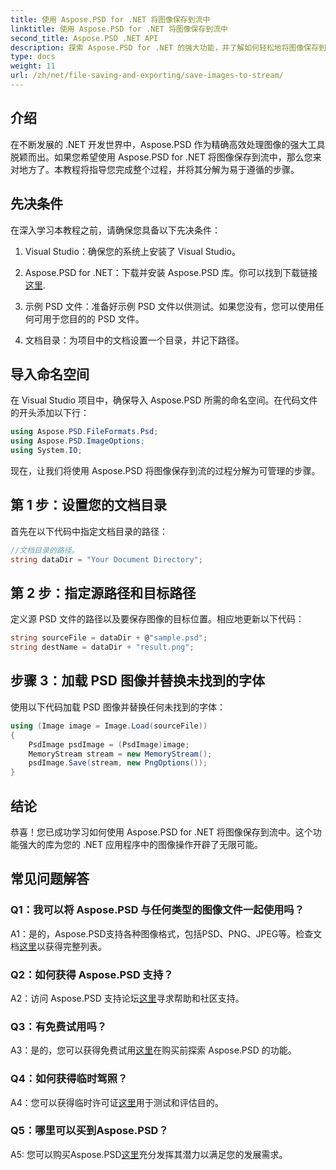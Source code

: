 ```yaml
---
title: 使用 Aspose.PSD for .NET 将图像保存到流中
linktitle: 使用 Aspose.PSD for .NET 将图像保存到流中
second_title: Aspose.PSD .NET API
description: 探索 Aspose.PSD for .NET 的强大功能，并了解如何轻松地将图像保存到流中。请按照我们的分步指南进行无缝集成。
type: docs
weight: 11
url: /zh/net/file-saving-and-exporting/save-images-to-stream/
---
```

## 介绍

在不断发展的 .NET 开发世界中，Aspose.PSD 作为精确高效处理图像的强大工具脱颖而出。如果您希望使用 Aspose.PSD for .NET 将图像保存到流中，那么您来对地方了。本教程将指导您完成整个过程，并将其分解为易于遵循的步骤。

## 先决条件

在深入学习本教程之前，请确保您具备以下先决条件：

1. Visual Studio：确保您的系统上安装了 Visual Studio。

2.  Aspose.PSD for .NET：下载并安装 Aspose.PSD 库。你可以找到下载链接[这里](https://releases.aspose.com/psd/net/).

3. 示例 PSD 文件：准备好示例 PSD 文件以供测试。如果您没有，您可以使用任何可用于您目的的 PSD 文件。

4. 文档目录：为项目中的文档设置一个目录，并记下路径。

## 导入命名空间

在 Visual Studio 项目中，确保导入 Aspose.PSD 所需的命名空间。在代码文件的开头添加以下行：

```csharp
using Aspose.PSD.FileFormats.Psd;
using Aspose.PSD.ImageOptions;
using System.IO;
```

现在，让我们将使用 Aspose.PSD 将图像保存到流的过程分解为可管理的步骤。

## 第 1 步：设置您的文档目录

首先在以下代码中指定文档目录的路径：

```csharp
//文档目录的路径。
string dataDir = "Your Document Directory";
```

## 第 2 步：指定源路径和目标路径

定义源 PSD 文件的路径以及要保存图像的目标位置。相应地更新以下代码：

```csharp
string sourceFile = dataDir + @"sample.psd";
string destName = dataDir + "result.png";
```

## 步骤 3：加载 PSD 图像并替换未找到的字体

使用以下代码加载 PSD 图像并替换任何未找到的字体：

```csharp
using (Image image = Image.Load(sourceFile))
{
    PsdImage psdImage = (PsdImage)image;
    MemoryStream stream = new MemoryStream();
    psdImage.Save(stream, new PngOptions());
}
```

## 结论

恭喜！您已成功学习如何使用 Aspose.PSD for .NET 将图像保存到流中。这个功能强大的库为您的 .NET 应用程序中的图像操作开辟了无限可能。

## 常见问题解答

### Q1：我可以将 Aspose.PSD 与任何类型的图像文件一起使用吗？

 A1：是的，Aspose.PSD支持各种图像格式，包括PSD、PNG、JPEG等。检查文档[这里](https://reference.aspose.com/psd/net/)以获得完整列表。

### Q2：如何获得 Aspose.PSD 支持？

 A2：访问 Aspose.PSD 支持论坛[这里](https://forum.aspose.com/c/psd/34)寻求帮助和社区支持。

### Q3：有免费试用吗？

 A3：是的，您可以获得免费试用[这里](https://releases.aspose.com/)在购买前探索 Aspose.PSD 的功能。

### Q4：如何获得临时驾照？

 A4：您可以获得临时许可证[这里](https://purchase.aspose.com/temporary-license/)用于测试和评估目的。

### Q5：哪里可以买到Aspose.PSD？

 A5: 您可以购买Aspose.PSD[这里](https://purchase.aspose.com/buy)充分发挥其潜力以满足您的发展需求。